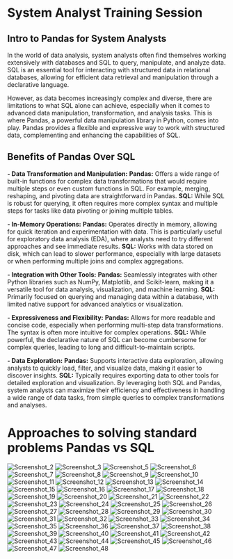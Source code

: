 # System Analyst Training Session

## Intro to Pandas for System Analysts
In the world of data analysis, system analysts often find themselves working extensively with databases and SQL to query, manipulate, and analyze data. SQL is an essential tool for interacting with structured data in relational databases, allowing for efficient data retrieval and manipulation through a declarative language.

However, as data becomes increasingly complex and diverse, there are limitations to what SQL alone can achieve, especially when it comes to advanced data manipulation, transformation, and analysis tasks. This is where Pandas, a powerful data manipulation library in Python, comes into play. Pandas provides a flexible and expressive way to work with structured data, complementing and enhancing the capabilities of SQL.

## Benefits of Pandas Over SQL
**- Data Transformation and Manipulation:**
**Pandas:** Offers a wide range of built-in functions for complex data transformations that would require multiple steps or even custom functions in SQL. For example, merging, reshaping, and pivoting data are straightforward in Pandas.
**SQL:** While SQL is robust for querying, it often requires more complex syntax and multiple steps for tasks like data pivoting or joining multiple tables.
  
**- In-Memory Operations:**
**Pandas:** Operates directly in memory, allowing for quick iteration and experimentation with data. This is particularly useful for exploratory data analysis (EDA), where analysts need to try different approaches and see immediate results.
**SQL:** Works with data stored on disk, which can lead to slower performance, especially with large datasets or when performing multiple joins and complex aggregations.

**- Integration with Other Tools:**
**Pandas:** Seamlessly integrates with other Python libraries such as NumPy, Matplotlib, and Scikit-learn, making it a versatile tool for data analysis, visualization, and machine learning.
**SQL:** Primarily focused on querying and managing data within a database, with limited native support for advanced analytics or visualization.

**- Expressiveness and Flexibility:**
**Pandas:** Allows for more readable and concise code, especially when performing multi-step data transformations. The syntax is often more intuitive for complex operations.
**SQL:** While powerful, the declarative nature of SQL can become cumbersome for complex queries, leading to long and difficult-to-maintain scripts.

**- Data Exploration:**
**Pandas:** Supports interactive data exploration, allowing analysts to quickly load, filter, and visualize data, making it easier to discover insights.
**SQL:** Typically requires exporting data to other tools for detailed exploration and visualization.
By leveraging both SQL and Pandas, system analysts can maximize their efficiency and effectiveness in handling a wide range of data tasks, from simple queries to complex transformations and analyses.

# Approaches to solving standard problems Pandas vs SQL
![Screenshot_2](https://github.com/user-attachments/assets/de767c4e-f7ba-40de-836f-a1fa2b151240)
![Screenshot_3](https://github.com/user-attachments/assets/75e95abb-9041-4467-9778-72736035ef27)
![Screenshot_5](https://github.com/user-attachments/assets/db869a50-611b-438c-be58-9f4b8dcbf537)
![Screenshot_6](https://github.com/user-attachments/assets/c87d582f-be8f-4bd7-a8f1-b9bdef4a4f7a)
![Screenshot_7](https://github.com/user-attachments/assets/07928dd9-4a30-4616-a983-d89b548bb4d4)
![Screenshot_8](https://github.com/user-attachments/assets/249eb483-f095-4cfd-b5d7-05b235afa816)
![Screenshot_9](https://github.com/user-attachments/assets/44af90d9-f6a6-4a54-a8d5-21e9dd70c30b)
![Screenshot_10](https://github.com/user-attachments/assets/678dba1f-c99a-4d2c-8a49-18a02d634654)
![Screenshot_11](https://github.com/user-attachments/assets/a374efff-aa9f-4d8b-bca3-8c499333424a)
![Screenshot_12](https://github.com/user-attachments/assets/d3e58d71-f648-4cb8-93fc-debc12a743fd)
![Screenshot_13](https://github.com/user-attachments/assets/4ac0d3b6-11de-4bdb-9a4e-6d2e8ff6b925)
![Screenshot_14](https://github.com/user-attachments/assets/2386d862-a612-4c83-8fdc-9a8d7844da7e)
![Screenshot_15](https://github.com/user-attachments/assets/ab78c2ec-0687-437c-ab97-487a7a9758ef)
![Screenshot_16](https://github.com/user-attachments/assets/d4f3a796-7227-4e04-9177-eda944b6b3a6)
![Screenshot_17](https://github.com/user-attachments/assets/4cbf90f1-7006-4a6c-b18b-1504f8496bb0)
![Screenshot_18](https://github.com/user-attachments/assets/3901f34f-6973-4843-a88e-55912fe0e8d5)
![Screenshot_19](https://github.com/user-attachments/assets/3165f1cd-b1e4-4238-ad33-f56a0ba7ee3e)
![Screenshot_20](https://github.com/user-attachments/assets/8b615a6c-9f06-4743-a393-57c7b0c3d157)
![Screenshot_21](https://github.com/user-attachments/assets/7d0a4788-d5ee-47fd-8d18-9bb23c4c6d8c)
![Screenshot_22](https://github.com/user-attachments/assets/a2f2e535-4abf-4789-a266-856a9c01cae9)
![Screenshot_23](https://github.com/user-attachments/assets/a5056892-d05a-48cf-93a1-7bae670fe61b)
![Screenshot_24](https://github.com/user-attachments/assets/691517a6-363a-42db-877b-8555dbe04932)
![Screenshot_25](https://github.com/user-attachments/assets/3bc2b89c-df59-4196-bc94-c71dab0b8c5d)
![Screenshot_26](https://github.com/user-attachments/assets/c0ad935e-e87e-4df2-ace7-72c261019038)
![Screenshot_27](https://github.com/user-attachments/assets/7d865f90-aef1-4ae6-a62f-d93ac757393f)
![Screenshot_28](https://github.com/user-attachments/assets/384967bd-aeb4-4ab3-99f4-51a2a90ba06f)
![Screenshot_29](https://github.com/user-attachments/assets/efb19157-a49d-442b-9241-c2b884e2a6df)
![Screenshot_30](https://github.com/user-attachments/assets/1615f809-df1e-403a-a12e-f2f98125cb0d)
![Screenshot_31](https://github.com/user-attachments/assets/57ab2cc0-bded-4928-bcb6-16ccac70b9d5)
![Screenshot_32](https://github.com/user-attachments/assets/653f9577-350a-4ca8-a3f7-05600d224e6c)
![Screenshot_33](https://github.com/user-attachments/assets/8b343987-eef0-4439-bba5-dd7332452af0)
![Screenshot_34](https://github.com/user-attachments/assets/7f60bdd2-00a5-4c84-96ce-49c655200c23)
![Screenshot_35](https://github.com/user-attachments/assets/969dd41c-6741-4674-a434-aff55c542651)
![Screenshot_36](https://github.com/user-attachments/assets/36de3f8f-18d3-4199-9db8-a6c20d6cfbc2)
![Screenshot_37](https://github.com/user-attachments/assets/6388a56d-8504-49cf-9379-1652f09a47a5)
![Screenshot_38](https://github.com/user-attachments/assets/b3478e7f-97ec-41e1-90ba-8123c48fe428)
![Screenshot_39](https://github.com/user-attachments/assets/36542599-e8e4-4f21-911e-b0f2d61c7f1f)
![Screenshot_40](https://github.com/user-attachments/assets/cd4c5fd9-e55e-4221-b675-a35bc45550f8)
![Screenshot_41](https://github.com/user-attachments/assets/149b9143-973e-4901-a73a-9c53f4ae9897)
![Screenshot_42](https://github.com/user-attachments/assets/61d19b21-eb72-4509-bd11-58e6be0818e6)
![Screenshot_43](https://github.com/user-attachments/assets/257a417e-5a33-4617-a65d-9d5ff7dfee0c)
![Screenshot_44](https://github.com/user-attachments/assets/8c0aa8a5-87c7-4e9c-aef2-8bb20a01f9cf)
![Screenshot_45](https://github.com/user-attachments/assets/6731e5f2-e0bc-49ce-8e38-f84b42bf710e)
![Screenshot_46](https://github.com/user-attachments/assets/17054d74-fa8b-4d49-8f96-473dd1a7cfba)
![Screenshot_47](https://github.com/user-attachments/assets/456f2f97-3e5c-4c5e-abd2-5e93b6532852)
![Screenshot_48](https://github.com/user-attachments/assets/6d94112e-e274-42a9-822f-173f2a3346cb)
